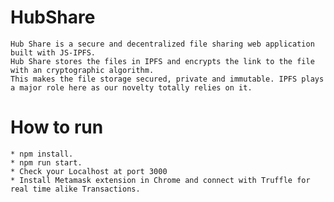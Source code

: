 # HubShare
    Hub Share is a secure and decentralized file sharing web application built with JS-IPFS.
    Hub Share stores the files in IPFS and encrypts the link to the file with an cryptographic algorithm. 
    This makes the file storage secured, private and immutable. IPFS plays a major role here as our novelty totally relies on it.    
# How to run
    * npm install.
    * npm run start.
    * Check your Localhost at port 3000
    * Install Metamask extension in Chrome and connect with Truffle for real time alike Transactions.

